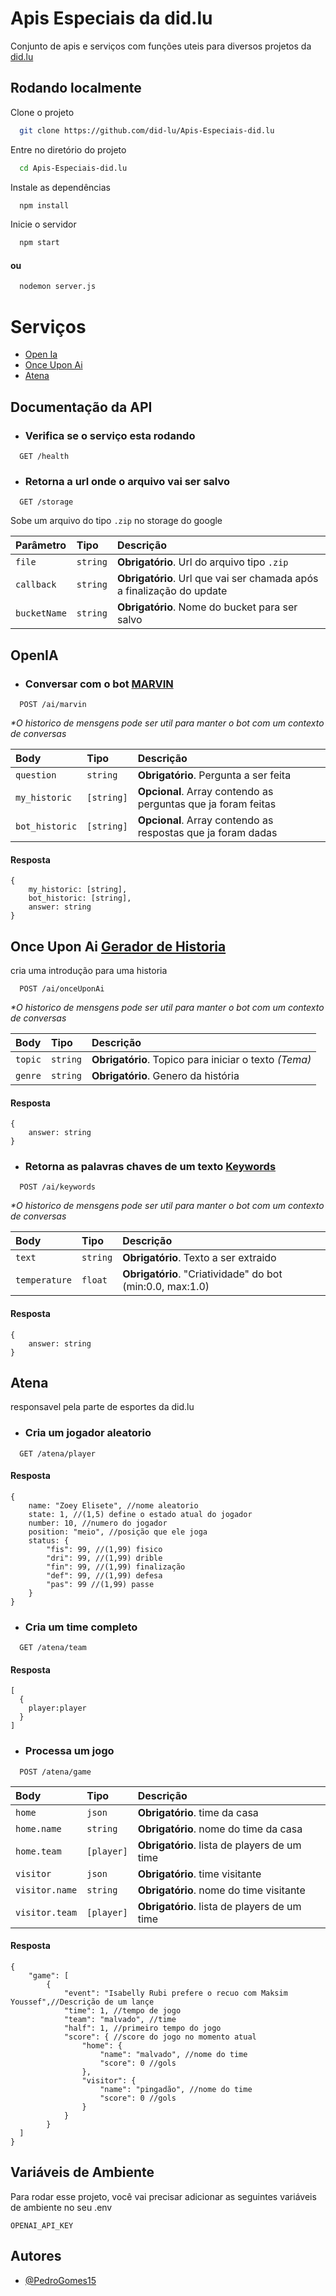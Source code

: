 # Apis Especiais da did.lu

Conjunto de apis e serviços com funções uteis para diversos projetos da [did.lu](http://did.lu/)

## Rodando localmente

Clone o projeto

```bash
  git clone https://github.com/did-lu/Apis-Especiais-did.lu
```

Entre no diretório do projeto

```bash
  cd Apis-Especiais-did.lu
```

Instale as dependências

```bash
  npm install
```

Inicie o servidor

```bash
  npm start
```

#### ou

```bash
  nodemon server.js
```

# Serviços

- [Open Ia](#openia)
- [Once Upon Ai](#once-upon-ai)
- [Atena](#atena)

## Documentação da API

- ### Verifica se o serviço esta rodando

```http
  GET /health
```

- ### Retorna a url onde o arquivo vai ser salvo

```http
  GET /storage
```

Sobe um arquivo do tipo `.zip` no storage do google

| Parâmetro    | Tipo     | Descrição                                                             |
| :----------- | :------- | :-------------------------------------------------------------------- |
| `file`       | `string` | **Obrigatório**. Url do arquivo tipo `.zip`                           |
| `callback`   | `string` | **Obrigatório**. Url que vai ser chamada após a finalização do update |
| `bucketName` | `string` | **Obrigatório**. Nome do bucket para ser salvo                        |

## OpenIA

- ### Conversar com o bot [MARVIN](https://beta.openai.com/examples/default-marv-sarcastic-chat)

```http
  POST /ai/marvin
```

_\*O historico de mensgens pode ser util para manter o bot com um contexto de conversas_

| Body           | Tipo       | Descrição                                                     |
| :------------- | :--------- | :------------------------------------------------------------ |
| `question`     | `string`   | **Obrigatório**. Pergunta a ser feita                         |
| `my_historic`  | `[string]` | **Opcional**. Array contendo as perguntas que ja foram feitas |
| `bot_historic` | `[string]` | **Opcional**. Array contendo as respostas que ja foram dadas  |

#### Resposta

```
{
	my_historic: [string],
	bot_historic: [string],
	answer: string
}
```

## Once Upon Ai [Gerador de Historia](https://beta.openai.com/examples/default-micro-horror)

cria uma introdução para uma historia

```http
  POST /ai/onceUponAi
```

_\*O historico de mensgens pode ser util para manter o bot com um contexto de conversas_

| Body    | Tipo     | Descrição                                             |
| :------ | :------- | :---------------------------------------------------- |
| `topic` | `string` | **Obrigatório**. Topico para iniciar o texto _(Tema)_ |
| `genre` | `string` | **Obrigatório**. Genero da história                   |

#### Resposta

```
{
	answer: string
}
```

- ### Retorna as palavras chaves de um texto [Keywords](https://beta.openai.com/examples/default-keywords)

```http
  POST /ai/keywords
```

_\*O historico de mensgens pode ser util para manter o bot com um contexto de conversas_

| Body          | Tipo     | Descrição                                                 |
| :------------ | :------- | :-------------------------------------------------------- |
| `text`        | `string` | **Obrigatório**. Texto a ser extraido                     |
| `temperature` | `float`  | **Obrigatório**. "Criatividade" do bot (min:0.0, max:1.0) |

#### Resposta

```
{
	answer: string
}
```

## Atena

responsavel pela parte de esportes da did.lu

- ### Cria um jogador aleatorio

```http
  GET /atena/player
```

#### Resposta

```
{
	name: "Zoey Elisete", //nome aleatorio
	state: 1, //(1,5) define o estado atual do jogador
	number: 10, //numero do jogador
	position: "meio", //posição que ele joga
	status: {
		"fis": 99, //(1,99) fisico
		"dri": 99, //(1,99) drible
		"fin": 99, //(1,99) finalização
		"def": 99, //(1,99) defesa
		"pas": 99 //(1,99) passe
	}
}
```

- ### Cria um time completo

```http
  GET /atena/team
```

#### Resposta

```
[
  {
    player:player
  }
]
```

- ### Processa um jogo

```http
  POST /atena/game
```

| Body           | Tipo       | Descrição                                    |
| :------------- | :--------- | :------------------------------------------- |
| `home`         | `json`     | **Obrigatório**. time da casa                |
| `home.name`    | `string`   | **Obrigatório**. nome do time da casa        |
| `home.team`    | `[player]` | **Obrigatório**. lista de players de um time |
| `visitor`      | `json`     | **Obrigatório**. time visitante              |
| `visitor.name` | `string`   | **Obrigatório**. nome do time visitante      |
| `visitor.team` | `[player]` | **Obrigatório**. lista de players de um time |

#### Resposta

```
{
	"game": [
		{
			"event": "Isabelly Rubi prefere o recuo com Maksim Youssef",//Descrição de um lançe
			"time": 1, //tempo de jogo
			"team": "malvado", //time
			"half": 1, //primeiro tempo do jogo
			"score": { //score do jogo no momento atual
				"home": {
					"name": "malvado", //nome do time
					"score": 0 //gols
				},
				"visitor": {
					"name": "pingadão", //nome do time
					"score": 0 //gols
				}
			}
		}
  ]
}
```

## Variáveis de Ambiente

Para rodar esse projeto, você vai precisar adicionar as seguintes variáveis de ambiente no seu .env

`OPENAI_API_KEY`

## Autores

- [@PedroGomes15](https://github.com/PedroGomes15)
